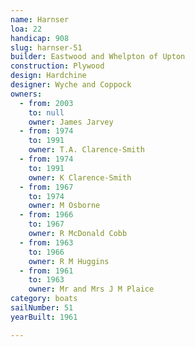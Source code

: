 ```yaml
---
name: Harnser
loa: 22
handicap: 908
slug: harnser-51
builder: Eastwood and Whelpton of Upton
construction: Plywood
design: Hardchine
designer: Wyche and Coppock
owners:
  - from: 2003
    to: null
    owner: James Jarvey
  - from: 1974
    to: 1991
    owner: T.A. Clarence-Smith
  - from: 1974
    to: 1991
    owner: K Clarence-Smith
  - from: 1967
    to: 1974
    owner: M Osborne
  - from: 1966
    to: 1967
    owner: R McDonald Cobb
  - from: 1963
    to: 1966
    owner: R M Huggins
  - from: 1961
    to: 1963
    owner: Mr and Mrs J M Plaice
category: boats
sailNumber: 51
yearBuilt: 1961

---
```

